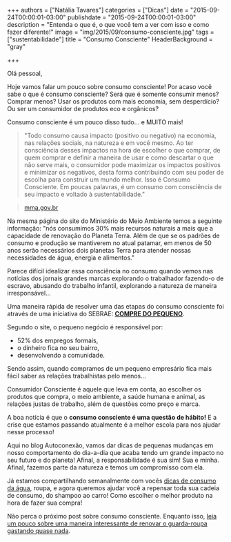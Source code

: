 +++
authors = ["Natália Tavares"]
categories = ["Dicas"]
date = "2015-09-24T00:00:01-03:00"
publishdate = "2015-09-24T00:00:01-03:00"
description = "Entenda o que é, o que você tem a ver com isso e como fazer diferente!"
image = "img/2015/09/consumo-consciente.jpg"
tags = ["sustentabilidade"]
title = "Consumo Consciente"
HeaderBackground = "gray"

+++

Olá pessoal,

Hoje vamos falar um pouco sobre consumo consciente! Por acaso você sabe o que é consumo consciente? Será que é somente consumir menos? Comprar menos? Usar os produtos com mais economia, sem desperdício? Ou ser um consumidor de produtos eco e orgânicos?

Consumo consciente é um pouco disso tudo... e MUITO mais!

> "Todo consumo causa impacto (positivo ou negativo) na economia, nas relações sociais, na natureza e em você mesmo. Ao ter consciência desses impactos na hora de escolher o que comprar, de quem comprar e definir a maneira de usar e como descartar o que não serve mais, o consumidor pode maximizar os impactos positivos e minimizar os negativos, desta forma contribuindo com seu poder de escolha para construir um mundo melhor. Isso é Consumo Consciente. Em poucas palavras, é um consumo com consciência de seu impacto e voltado à sustentabilidade."

> [mma.gov.br][26e6d5d0]

  [26e6d5d0]: http://www.mma.gov.br/responsabilidade-socioambiental/producao-e-consumo-sustentavel/consumo-consciente-de-embalagem/quem-e-o-consumidor-consciente/item/7591 "Ministério do Meio Ambiente"


Na mesma página do site do Ministério do Meio Ambiente temos a seguinte informação: "nós consumimos 30% mais recursos naturais a mais que a capacidade de renovação do Planeta Terra. Além de que se os padrões de consumo e produção se mantiverem no atual patamar, em menos de 50 anos serão necessários dois planetas Terra para atender nossas necessidades de água, energia e alimentos."

Parece difícil idealizar essa consciência no consumo quando vemos nas notícias dos jornais grandes marcas explorando o trabalhador fazendo-o de escravo, abusando do trabalho infantil, explorando a natureza de maneira irresponsável...

Uma maneira rápida de resolver uma das etapas do consumo consciente foi através de uma iniciativa do SEBRAE: [**COMPRE DO PEQUENO**][fd3eedba].

  [fd3eedba]: http://www.compredopequeno.com.br/ "Compre do Pequeno"

Segundo o site, o pequeno negócio é responsável por:

- 52% dos empregos formais,
- o dinheiro fica no seu bairro,
- desenvolvendo a comunidade.

Sendo assim, quando compramos de um pequeno empresário fica mais fácil saber as relações trabalhistas pelo menos...


Consumidor Consciente é aquele que leva em conta, ao escolher os produtos que compra, o meio ambiente, a saúde humana e animal, as relações justas de trabalho, além de questões como preço e marca.

A boa notícia é que o **consumo consciente é uma questão de hábito!** E a crise que estamos passando atualmente é a melhor escola para nos ajudar nesse processo!

Aqui no blog Autoconexão, vamos dar dicas de pequenas mudanças em nosso comportamento do dia-a-dia que acaba tendo um grande impacto no seu futuro e do planeta! Afinal, a responsabilidade é sua sim! Sua e minha. Afinal, fazemos parte da natureza e temos um compromisso com ela.

Já estamos compartilhando semanalmente com vocês [dicas de consumo da água][e9955a13], roupa, e agora queremos ajudar você a repensar toda sua cadeia de consumo, do shampoo ao carro! Como escolher o melhor produto na hora de fazer sua compra!

  [37e1acca]: http://localhost:1313/post/2015/09/em-tempo-de-crise-reinvente/ "Renove seu guarda-roupa"
  [e9955a13]: http://localhost:1313/categories/dicas/ "dicas de consumo da água"

Não perca o próximo post sobre consumo consciente. Enquanto isso, [leia um pouco sobre uma maneira interessante de renovar o guarda-roupa gastando quase nada][37e1acca].
